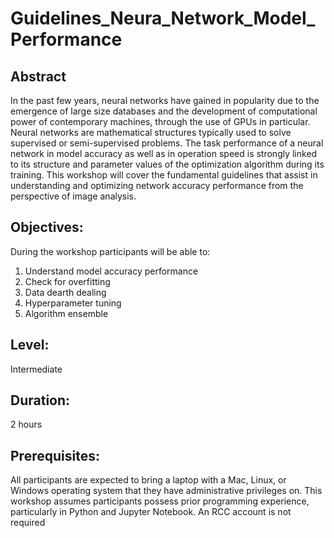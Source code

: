 # Guidelines_Neura_Network_Model_Performance
## Abstract
In the past few years, neural networks have gained in popularity due to the emergence of large size databases and the development of computational power of contemporary machines, through the use of GPUs in particular.  Neural networks are mathematical structures typically used to solve supervised or semi-supervised problems. The task performance of a neural network in model accuracy as well as in operation speed is strongly linked to its structure and parameter values of the optimization algorithm during its training.  This workshop will cover the fundamental guidelines that assist in understanding and optimizing network accuracy performance from the perspective of image analysis.

## Objectives:
During the workshop participants will be able to:
1. Understand model accuracy performance
2. Check for overfitting
3. Data dearth dealing
4. Hyperparameter tuning
5. Algorithm ensemble

## Level: 
Intermediate

## Duration: 
2 hours

## Prerequisites: 
All participants are expected to bring a laptop with a Mac, Linux, or Windows operating system that they have administrative privileges on. This workshop assumes participants possess prior programming experience, particularly in Python and Jupyter Notebook. An RCC account is not required
